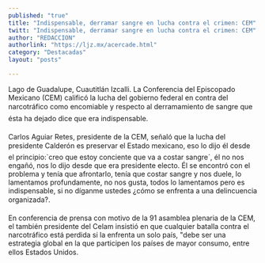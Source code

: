 ```yaml
---
published: "true"
title: "Indispensable, derramar sangre en lucha contra el crimen: CEM"
twitt: "Indispensable, derramar sangre en lucha contra el crimen: CEM"
author: "REDACCION"
authorlink: "https://ljz.mx/acercade.html"
category: "Destacadas"
layout: "posts"

---
```



  Lago de Guadalupe, Cuautitlán Izcalli. La Conferencia del Episcopado Mexicano (CEM) calificó la lucha del gobierno federal en contra del narcotráfico como encomiable y respecto al derramamiento de sangre que ésta ha dejado dice que era indispensable.



  Carlos Aguiar Retes, presidente de la CEM, señaló que la lucha del presidente Calderón es preservar el Estado mexicano, eso lo dijo él desde el principio:`creo que estoy conciente que va a costar sangre´, él no nos engañó, nos lo dijo desde que era presidente electo. Él se encontró con el problema y tenía que afrontarlo, tenía que costar sangre y nos duele, lo lamentamos profundamente, no nos gusta, todos lo lamentamos pero es indispensable, si no díganme ustedes ¿cómo se enfrenta a una delincuencia organizada?.



  En conferencia de prensa con motivo de la 91 asamblea plenaria de la CEM, el también presidente del Celam insistió en que cualquier batalla contra el narcotráfico está perdida si la enfrenta un solo país, "debe ser una estrategia global en la que participen los países de mayor consumo, entre ellos Estados Unidos.

